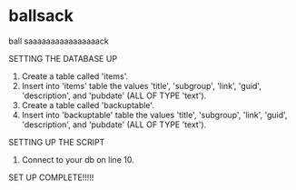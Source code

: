 # ballsack
ball saaaaaaaaaaaaaaaack

SETTING THE DATABASE UP

1. Create a table called 'items'.
2. Insert into 'items' table the values 'title', 'subgroup', 'link', 'guid', 'description', and 'pubdate' (ALL OF TYPE 'text').
3. Create a table called 'backuptable'.
4. Insert into 'backuptable' table the values 'title', 'subgroup', 'link', 'guid', 'description', and 'pubdate' (ALL OF TYPE 'text').


SETTING UP THE SCRIPT

1. Connect to your db on line 10.

SET UP COMPLETE!!!!!
